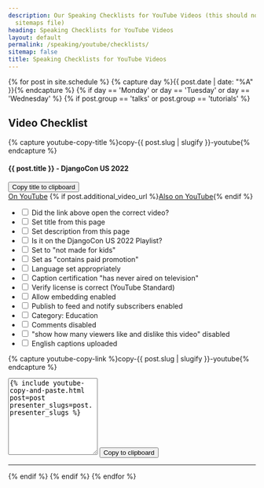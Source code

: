 ```yaml
---
description: Our Speaking Checklists for YouTube Videos (this should not be in our
  sitemaps file)
heading: Speaking Checklists for YouTube Videos
layout: default
permalink: /speaking/youtube/checklists/
sitemap: false
title: Speaking Checklists for YouTube Videos
---
```


<script src="https://cdn.tailwindcss.com"></script>

{% for post in site.schedule %}
{% capture day %}{{ post.date | date: "%A" }}{% endcapture %}
{% if day == 'Monday' or day == 'Tuesday' or day == 'Wednesday' %}
{% if post.group == 'talks' or post.group == 'tutorials' %}
<div class="event-byline">
<h2 class="font-bold text-3x">Video Checklist</h2>

{% capture youtube-copy-title %}copy-{{ post.slug | slugify }}-youtube{% endcapture %}

<h4><div id="{{ youtube-copy-title }}">{{ post.title }} - DjangoCon US 2022</div></h4>

<button class="btn bg-gray-200 border-solid border-2 border-gray-800 rounded-lg px-2 py-1" data-clipboard-action="copy" data-clipboard-target="#{{ youtube-copy-title }}">
Copy title to clipboard
</button>

<div>
  <a class="underline" href="{{ post.video_url }}">On YouTube</a>
  {% if post.additional_video_url %}<a href="{{ post.additional_video_url }}">Also on YouTube</a>{% endif %}
</div>

<ul>
  <li><input type="checkbox"> Did the link above open the correct video?</li>
  <li><input type="checkbox"> Set title from this page</li>
  <li><input type="checkbox"> Set description from this page</li>
  <li><input type="checkbox"> Is it on the DjangoCon US 2022 Playlist?</li>
  <li><input type="checkbox"> Set to "not made for kids"</li>
  <li><input type="checkbox"> Set as "contains paid promotion"</li>
  <li><input type="checkbox"> Language set appropriately</li>
  <li><input type="checkbox"> Caption certification "has never aired on television"</li>
  <li><input type="checkbox"> Verify license is correct (YouTube Standard)</li>
  <li><input type="checkbox"> Allow embedding enabled</li>
  <li><input type="checkbox"> Publish to feed and notify subscribers enabled</li>
  <li><input type="checkbox"> Category: Education</li>
  <li><input type="checkbox"> Comments disabled</li>
  <li><input type="checkbox"> "show how many viewers like and dislike this video" disabled</li>
  <li><input type="checkbox"> English captions uploaded</li>
</ul>

{% capture youtube-copy-link %}copy-{{ post.slug | slugify }}-youtube{% endcapture %}

<textarea rows="10" id="{{ youtube-copy-link }}">
{% include youtube-copy-and-paste.html post=post presenter_slugs=post.presenter_slugs %}
</textarea>

<button class="btn bg-gray-200 border-solid border-2 border-gray-800 rounded-lg px-2 py-1" data-clipboard-action="copy" data-clipboard-target="#{{ youtube-copy-link }}">
Copy to clipboard
</button>
</div>
<hr class="border-2 border-gray-800 my-8">
{% endif %}
{% endif %}
{% endfor %}

<script src="https://cdnjs.cloudflare.com/ajax/libs/clipboard.js/2.0.4/clipboard.min.js"></script>
<script>
new ClipboardJS('.btn');
</script>
